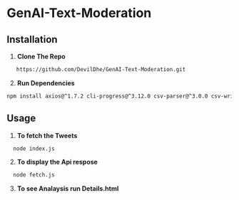 # GenAI-Text-Moderation


## Installation

1. **Clone The Repo**

```bash
   https://github.com/DevilDhe/GenAI-Text-Moderation.git
```

2. **Run Dependencies**
   
```bash
npm install axios@^1.7.2 cli-progress@^3.12.0 csv-parser@^3.0.0 csv-writer@^1.6.0 node-fetch@^3.3.2 pg@^8.11.5 puppeteer@^22.10.0

```

  
## Usage 

1. **To fetch the Tweets**

```bash
  node index.js
```
2. **To display the Api respose**
```bash
  node fetch.js
```

3. **To see Analaysis run Details.html**


  
